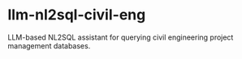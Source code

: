 # llm-nl2sql-civil-eng
LLM-based NL2SQL assistant for querying civil engineering project management databases.
